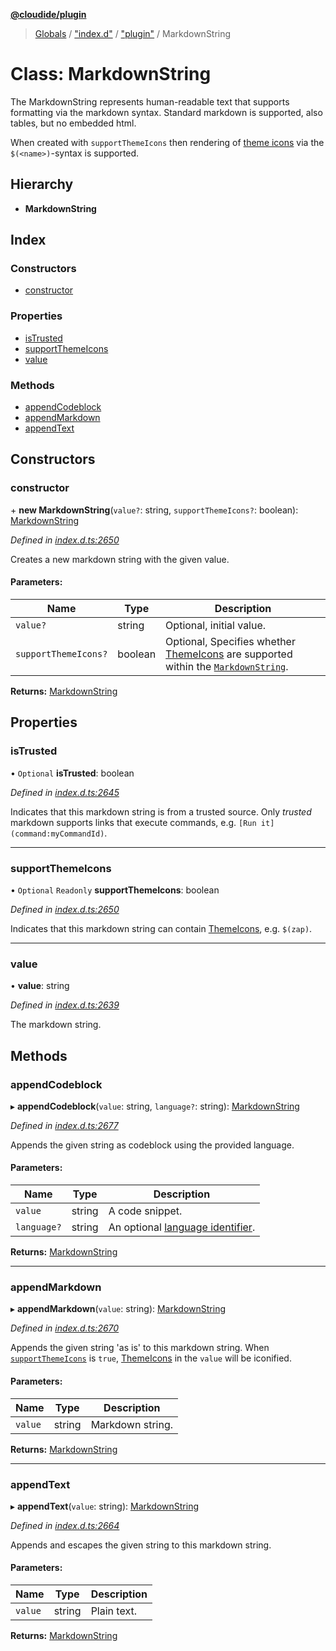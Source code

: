 **[@cloudide/plugin](../README.md)**

> [Globals](../README.md) / ["index.d"](../modules/_index_d_.md) / ["plugin"](../modules/_index_d_._plugin_.md) / MarkdownString

# Class: MarkdownString

The MarkdownString represents human-readable text that supports formatting via the
markdown syntax. Standard markdown is supported, also tables, but no embedded html.

When created with `supportThemeIcons` then rendering of [theme icons](#ThemeIcon) via
the `$(<name>)`-syntax is supported.

## Hierarchy

* **MarkdownString**

## Index

### Constructors

* [constructor](_index_d_._plugin_.markdownstring.md#constructor)

### Properties

* [isTrusted](_index_d_._plugin_.markdownstring.md#istrusted)
* [supportThemeIcons](_index_d_._plugin_.markdownstring.md#supportthemeicons)
* [value](_index_d_._plugin_.markdownstring.md#value)

### Methods

* [appendCodeblock](_index_d_._plugin_.markdownstring.md#appendcodeblock)
* [appendMarkdown](_index_d_._plugin_.markdownstring.md#appendmarkdown)
* [appendText](_index_d_._plugin_.markdownstring.md#appendtext)

## Constructors

### constructor

\+ **new MarkdownString**(`value?`: string, `supportThemeIcons?`: boolean): [MarkdownString](_index_d_._plugin_.markdownstring.md)

*Defined in [index.d.ts:2650](https://github.com/shuyaqian/cloudide-plugin-api/blob/57a3a2a/index.d.ts#L2650)*

Creates a new markdown string with the given value.

#### Parameters:

Name | Type | Description |
------ | ------ | ------ |
`value?` | string | Optional, initial value. |
`supportThemeIcons?` | boolean | Optional, Specifies whether [ThemeIcons](#ThemeIcon) are supported within the [`MarkdownString`](#MarkdownString).  |

**Returns:** [MarkdownString](_index_d_._plugin_.markdownstring.md)

## Properties

### isTrusted

• `Optional` **isTrusted**: boolean

*Defined in [index.d.ts:2645](https://github.com/shuyaqian/cloudide-plugin-api/blob/57a3a2a/index.d.ts#L2645)*

Indicates that this markdown string is from a trusted source. Only *trusted*
markdown supports links that execute commands, e.g. `[Run it](command:myCommandId)`.

___

### supportThemeIcons

• `Optional` `Readonly` **supportThemeIcons**: boolean

*Defined in [index.d.ts:2650](https://github.com/shuyaqian/cloudide-plugin-api/blob/57a3a2a/index.d.ts#L2650)*

Indicates that this markdown string can contain [ThemeIcons](#ThemeIcon), e.g. `$(zap)`.

___

### value

•  **value**: string

*Defined in [index.d.ts:2639](https://github.com/shuyaqian/cloudide-plugin-api/blob/57a3a2a/index.d.ts#L2639)*

The markdown string.

## Methods

### appendCodeblock

▸ **appendCodeblock**(`value`: string, `language?`: string): [MarkdownString](_index_d_._plugin_.markdownstring.md)

*Defined in [index.d.ts:2677](https://github.com/shuyaqian/cloudide-plugin-api/blob/57a3a2a/index.d.ts#L2677)*

Appends the given string as codeblock using the provided language.

#### Parameters:

Name | Type | Description |
------ | ------ | ------ |
`value` | string | A code snippet. |
`language?` | string | An optional [language identifier](#languages.getLanguages).  |

**Returns:** [MarkdownString](_index_d_._plugin_.markdownstring.md)

___

### appendMarkdown

▸ **appendMarkdown**(`value`: string): [MarkdownString](_index_d_._plugin_.markdownstring.md)

*Defined in [index.d.ts:2670](https://github.com/shuyaqian/cloudide-plugin-api/blob/57a3a2a/index.d.ts#L2670)*

Appends the given string 'as is' to this markdown string. When [`supportThemeIcons`](#MarkdownString.supportThemeIcons) is `true`, [ThemeIcons](#ThemeIcon) in the `value` will be iconified.

#### Parameters:

Name | Type | Description |
------ | ------ | ------ |
`value` | string | Markdown string.  |

**Returns:** [MarkdownString](_index_d_._plugin_.markdownstring.md)

___

### appendText

▸ **appendText**(`value`: string): [MarkdownString](_index_d_._plugin_.markdownstring.md)

*Defined in [index.d.ts:2664](https://github.com/shuyaqian/cloudide-plugin-api/blob/57a3a2a/index.d.ts#L2664)*

Appends and escapes the given string to this markdown string.

#### Parameters:

Name | Type | Description |
------ | ------ | ------ |
`value` | string | Plain text.  |

**Returns:** [MarkdownString](_index_d_._plugin_.markdownstring.md)
